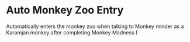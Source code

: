 # Auto Monkey Zoo Entry
Automatically enters the monkey zoo when talking to Monkey minder as a Karamjan monkey after completing Monkey Madness I
